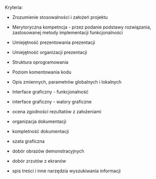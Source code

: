 Kryteria:

- Zrozumienie stosowalności i założeń projektu
- Merytoryczna kompetncja - przez podanie podstawy rozwiązania, zastosowanej metody implementacji funkcjonalności
- Umiejętność prezentowania prezentacji
- Umiejętność organizacji prezentacji
- Struktura oprogramowania
- Poziom komentowania kodu
- Opis zmiennych, parametrów globalnych i lokalnych
- Interface graficzny - funkcjonalność
- interface graficzny - walory graficzne
- ocena zgodności rezultatów z założeniami

- organizacja dokumentacji
- kompletność dokumentacji
- szata graficzna
- dobór obrazów demonstracyjnych
- dobór zrzutów z ekranów
- spis treści i inne narzędzia wyszukiwania informacji